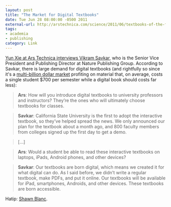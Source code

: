 ```yaml
---
layout: post
title: "The Market for Digital Textbooks"
date: Tue Jun 28 08:00:00 -0500 2011
external-url: http://arstechnica.com/science/2011/06/textbooks-of-the-future-will-be-born-digital-and-accessible/
tags:
- academia
- publishing
category: Link
---
```


[Yun Xie at Ars Technica interviews Vikram Savkar](http://arstechnica.com/science/2011/06/textbooks-of-the-future-will-be-born-digital-and-accessible/), who is the Senior Vice President and Publishing Director at Nature Publishing Group. According to Savkar, there is large demand for digital textbooks (and rightfully so since it's a [multi-billion dollar market](http://www.washingtonpost.com/wp-dyn/content/article/2008/08/19/AR2008081903230.html) profiting on material that, on average, costs a single student $700 per semester while a digital book should costs far less):

> **Ars**: How will you introduce digital textbooks to university professors and instructors? They’re the ones who will ultimately choose textbooks for classes.

> **Savkar**: California State University is the first to adopt the interactive textbook, so they’ve helped spread the news. We only announced our plan for the textbook about a month ago, and 800 faculty members from colleges signed up the first day to get a demo.

> [...]

> **Ars**: Would a student be able to read these interactive textbooks on laptops, iPads, Android phones, and other devices?

> **Savkar**: Our textbooks are born digital, which means we created it for what digital can do. As I said before, we didn’t write a regular textbook, make PDFs, and put it online. Our textbooks will be available for iPad, smartphones, Androids, and other devices. These textbooks are born accessible.

Hatip: [Shawn Blanc](http://shawnblanc.net/2011/06/digital-texbooks/).

